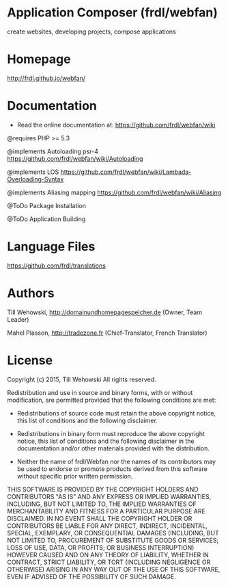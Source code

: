 Application Composer (frdl/webfan)
=

create websites, developing projects, compose applications


Homepage
=
http://frdl.github.io/webfan/


Documentation
=

* Read the online documentation at: https://github.com/frdl/webfan/wiki


@requires          PHP >= 5.3

@implements        Autoloading psr-4       https://github.com/frdl/webfan/wiki/Autoloading

@implements        LOS                     https://github.com/frdl/webfan/wiki/Lambada-Overloading-Syntax

@implements        Aliasing mapping        https://github.com/frdl/webfan/wiki/Aliasing

@ToDo              Package Installation

@ToDo              Application Building



Language Files
=
https://github.com/frdl/translations


Authors
=

Till Wehowski, http://domainundhomepagespeicher.de (Owner, Team Leader)
 
Mahel Plasson, http://tradezone.fr (Chief-Translator, French Translator)


License
=
Copyright (c) 2015, Till Wehowski
All rights reserved.

Redistribution and use in source and binary forms, with or without
modification, are permitted provided that the following conditions are met:

* Redistributions of source code must retain the above copyright notice, this
  list of conditions and the following disclaimer.

* Redistributions in binary form must reproduce the above copyright notice,
  this list of conditions and the following disclaimer in the documentation
  and/or other materials provided with the distribution.

* Neither the name of frdl/Webfan nor the names of its
  contributors may be used to endorse or promote products derived from
  this software without specific prior written permission.

THIS SOFTWARE IS PROVIDED BY THE COPYRIGHT HOLDERS AND CONTRIBUTORS "AS IS"
AND ANY EXPRESS OR IMPLIED WARRANTIES, INCLUDING, BUT NOT LIMITED TO, THE
IMPLIED WARRANTIES OF MERCHANTABILITY AND FITNESS FOR A PARTICULAR PURPOSE ARE
DISCLAIMED. IN NO EVENT SHALL THE COPYRIGHT HOLDER OR CONTRIBUTORS BE LIABLE
FOR ANY DIRECT, INDIRECT, INCIDENTAL, SPECIAL, EXEMPLARY, OR CONSEQUENTIAL
DAMAGES (INCLUDING, BUT NOT LIMITED TO, PROCUREMENT OF SUBSTITUTE GOODS OR
SERVICES; LOSS OF USE, DATA, OR PROFITS; OR BUSINESS INTERRUPTION) HOWEVER
CAUSED AND ON ANY THEORY OF LIABILITY, WHETHER IN CONTRACT, STRICT LIABILITY,
OR TORT (INCLUDING NEGLIGENCE OR OTHERWISE) ARISING IN ANY WAY OUT OF THE USE
OF THIS SOFTWARE, EVEN IF ADVISED OF THE POSSIBILITY OF SUCH DAMAGE.

